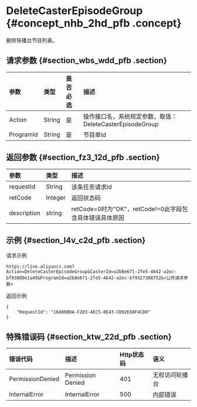 # DeleteCasterEpisodeGroup {#concept_nhb_2hd_pfb .concept}

删除导播台节目列表。

## 请求参数 {#section_wbs_wdd_pfb .section}

|参数|类型|是否必选|描述|
|:-|:-|:---|:-|
|Action|String|是|操作接口名，系统规定参数，取值：DeleteCasterEpisodeGroup|
|ProgramId|String|是|节目单Id|

## 返回参数 {#section_fz3_12d_pfb .section}

|参数|类型|描述|
|:-|:-|:-|
|requestId|String|该条任务请求Id|
|retCode|Integer|返回状态码|
|description|string|retCode=0时为"OK"，retCode!=0此字段包含具体错误具体原因|

## 示例 {#section_l4v_c2d_pfb .section}

请求示例

```
https://live.aliyuncs.com?Action=DeleteCasterEpisodeGroup&CasterId=a2b8e671-2fe5-4642-a2ec-bf93880e1a49&ProgramId=a2b8e671-2fe5-4642-a2ec-bf9327388752&<公共请求参数>
```

返回示例

```
{
    "RequestId": "16A96B9A-F203-4EC5-8E43-CB92E68F4CD8"
}
```

## 特殊错误码 {#section_ktw_22d_pfb .section}

|错误代码|描述|Http状态码|语义|
|:---|:-|:------|:-|
|PermissionDenied|Permission Denied|401|无权访问轮播台|
|InternalError|InternalError|500|内部错误|

